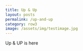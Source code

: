 ```yaml
---
title: Up & Up
layout: posts
permalink: /up-and-up
category: row3
image: /assets/img/testimage.jpg
---
```

Up & UP is here